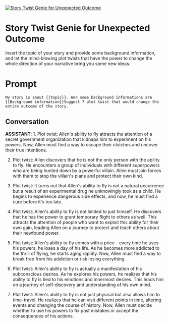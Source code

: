 
[![Story Twist Genie for Unexpected Outcome ](https://flow-prompt-covers.s3.us-west-1.amazonaws.com/icon/futuristic/futu_3.png)]()
# Story Twist Genie for Unexpected Outcome  
Insert the topic of your story and provide some background information, and let the mind-blowing plot twists that have the power to change the whole direction of your narrative bring you some new ideas.

# Prompt

```
My story is about {{topic}}. And some background informations are {{Background information}}Suggest 7 plot twist that would change the entire outcome of the story.
```

## Conversation

**ASSISTANT**: 1. Plot twist: Allen's ability to fly attracts the attention of a secret government organization that kidnaps him to experiment on his powers. Now, Allen must find a way to escape their clutches and uncover their true intentions.



2. Plot twist: Allen discovers that he is not the only person with the ability to fly. He encounters a group of individuals with different superpowers who are being hunted down by a powerful villain. Allen must join forces with them to stop the villain's plans and protect their own kind.



3. Plot twist: It turns out that Allen's ability to fly is not a natural occurrence but a result of an experimental drug he unknowingly took as a child. He begins to experience dangerous side effects, and now, he must find a cure before it's too late.



4. Plot twist: Allen's ability to fly is not limited to just himself. He discovers that he has the power to grant temporary flight to others as well. This attracts the attention of people who want to exploit this ability for their own gain, leading Allen on a journey to protect and teach others about their newfound power.



5. Plot twist: Allen's ability to fly comes with a price - every time he uses his powers, he loses a day of his life. As he becomes more addicted to the thrill of flying, he starts aging rapidly. Now, Allen must find a way to break free from his addiction or risk losing everything.



6. Plot twist: Allen's ability to fly is actually a manifestation of his subconscious desires. As he explores his powers, he realizes that his ability to fly is tied to his emotions and innermost desires. This leads him on a journey of self-discovery and understanding of his own mind.



7. Plot twist: Allen's ability to fly is not just physical but also allows him to time-travel. He realizes that he can visit different points in time, altering events and changing the course of history. Now, Allen must decide whether to use his powers to fix past mistakes or accept the consequences of his actions.


